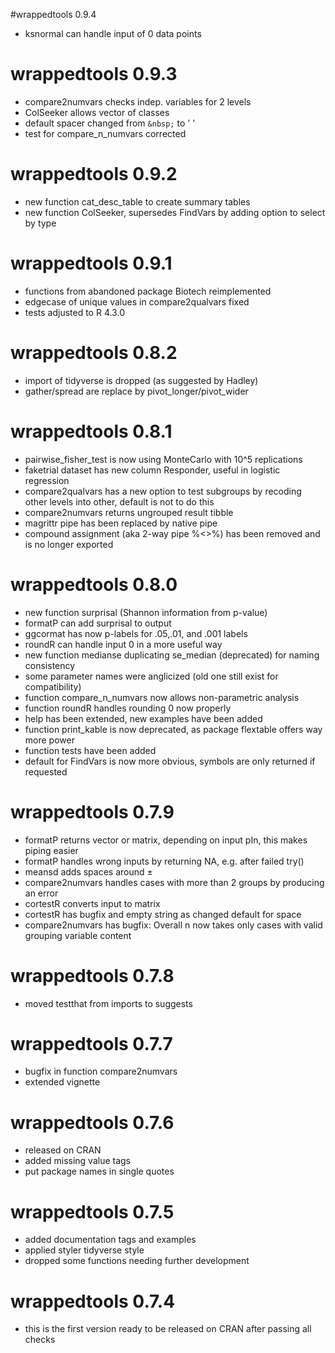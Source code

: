 #wrappedtools 0.9.4
- ksnormal can handle input of 0 data points

# wrappedtools 0.9.3
- compare2numvars checks indep. variables for 2 levels
- ColSeeker allows vector of classes
- default spacer changed from `&nbsp;` to ' '
- test for compare_n_numvars corrected

# wrappedtools 0.9.2
- new function cat_desc_table to create summary tables
- new function ColSeeker, supersedes FindVars by adding option to select by type

# wrappedtools 0.9.1
- functions from abandoned package Biotech reimplemented
- edgecase of unique values in compare2qualvars fixed
- tests adjusted to R 4.3.0

# wrappedtools 0.8.2
- import of tidyverse is dropped (as suggested by Hadley)
- gather/spread are replace by pivot_longer/pivot_wider

# wrappedtools 0.8.1
- pairwise_fisher_test is now using MonteCarlo with 10^5 replications
- faketrial dataset has new column Responder, useful in logistic regression
- compare2qualvars has a new option to test subgroups by recoding other levels into other, default is not to do this
- compare2numvars returns ungrouped result tibble
- magrittr pipe has been replaced by native pipe
- compound assignment (aka 2-way pipe %<>%) has been removed and is no longer exported

# wrappedtools 0.8.0
- new function surprisal (Shannon information from p-value)
- formatP can add surprisal to output
- ggcormat has now p-labels for .05,.01, and .001 labels
- roundR can handle input 0 in a more useful way
- new function medianse duplicating se_median (deprecated) for naming consistency
- some parameter names were anglicized (old one still exist for compatibility)
- function compare_n_numvars now allows non-parametric analysis
- function roundR handles rounding 0 now properly
- help has been extended, new examples have been added 
- function print_kable is now deprecated, as package flextable offers way more power
- function tests have been added 
- default for FindVars is now more obvious, symbols are only returned if requested

# wrappedtools 0.7.9
- formatP returns vector or matrix, depending on input pIn,
this makes piping easier
- formatP handles wrong inputs by returning NA, e.g. after failed try()
- meansd adds spaces around ±
- compare2numvars handles cases with more than 2 groups by producing an error
- cortestR converts input to matrix
- cortestR has bugfix and empty string as changed default for space
- compare2numvars has bugfix: Overall n now takes only cases with valid grouping
variable content

# wrappedtools 0.7.8
- moved testthat from imports to suggests

# wrappedtools 0.7.7
- bugfix in function compare2numvars
- extended vignette

# wrappedtools 0.7.6
- released on CRAN
- added missing value tags
- put package names in single quotes

# wrappedtools 0.7.5
- added documentation tags and examples
- applied styler tidyverse style
- dropped some functions needing further development

# wrappedtools 0.7.4   
- this is the first version ready to be released on CRAN after passing all checks   
